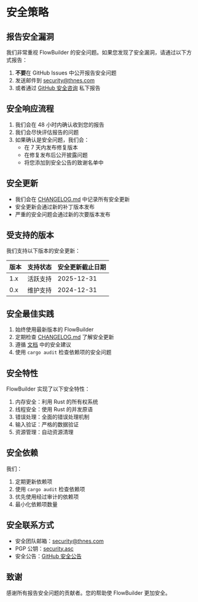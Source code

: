 # 安全策略

## 报告安全漏洞

我们非常重视 FlowBuilder 的安全问题。如果您发现了安全漏洞，请通过以下方式报告：

1. **不要**在 GitHub Issues 中公开报告安全问题
2. 发送邮件到 security@thnes.com
3. 或者通过 [GitHub 安全咨询](https://github.com/ThneS/flowbuilder/security/advisories/new) 私下报告

## 安全响应流程

1. 我们会在 48 小时内确认收到您的报告
2. 我们会尽快评估报告的问题
3. 如果确认是安全问题，我们会：
   - 在 7 天内发布修复版本
   - 在修复发布后公开披露问题
   - 将您添加到安全公告的致谢名单中

## 安全更新

- 我们会在 [CHANGELOG.md](../CHANGELOG.md) 中记录所有安全更新
- 安全更新会通过新的补丁版本发布
- 严重的安全问题会通过新的次要版本发布

## 受支持的版本

我们支持以下版本的安全更新：

| 版本 | 支持状态 | 安全更新截止日期 |
|------|----------|------------------|
| 1.x  | 活跃支持 | 2025-12-31       |
| 0.x  | 维护支持 | 2024-12-31       |

## 安全最佳实践

1. 始终使用最新版本的 FlowBuilder
2. 定期检查 [CHANGELOG.md](../CHANGELOG.md) 了解安全更新
3. 遵循 [文档](../docs/getting-started.md) 中的安全建议
4. 使用 `cargo audit` 检查依赖项的安全问题

## 安全特性

FlowBuilder 实现了以下安全特性：

1. 内存安全：利用 Rust 的所有权系统
2. 线程安全：使用 Rust 的并发原语
3. 错误处理：全面的错误处理机制
4. 输入验证：严格的数据验证
5. 资源管理：自动资源清理

## 安全依赖

我们：

1. 定期更新依赖项
2. 使用 `cargo audit` 检查依赖项
3. 优先使用经过审计的依赖项
4. 最小化依赖项数量

## 安全联系方式

- 安全团队邮箱：security@thnes.com
- PGP 公钥：[security.asc](../security.asc)
- 安全公告：[GitHub 安全公告](https://github.com/ThneS/flowbuilder/security/advisories)

## 致谢

感谢所有报告安全问题的贡献者。您的帮助使 FlowBuilder 更加安全。